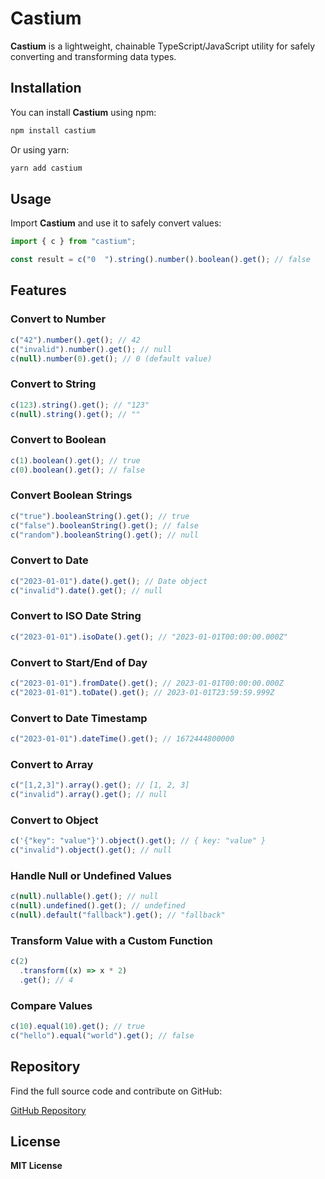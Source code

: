 # Castium

**Castium** is a lightweight, chainable TypeScript/JavaScript utility for safely converting and transforming data types.

## Installation

You can install **Castium** using npm:

```sh
npm install castium
```

Or using yarn:

```sh
yarn add castium
```

## Usage

Import **Castium** and use it to safely convert values:

```typescript
import { c } from "castium";

const result = c("0  ").string().number().boolean().get(); // false
```

## Features

### Convert to Number

```typescript
c("42").number().get(); // 42
c("invalid").number().get(); // null
c(null).number(0).get(); // 0 (default value)
```

### Convert to String

```typescript
c(123).string().get(); // "123"
c(null).string().get(); // ""
```

### Convert to Boolean

```typescript
c(1).boolean().get(); // true
c(0).boolean().get(); // false
```

### Convert Boolean Strings

```typescript
c("true").booleanString().get(); // true
c("false").booleanString().get(); // false
c("random").booleanString().get(); // null
```

### Convert to Date

```typescript
c("2023-01-01").date().get(); // Date object
c("invalid").date().get(); // null
```

### Convert to ISO Date String

```typescript
c("2023-01-01").isoDate().get(); // "2023-01-01T00:00:00.000Z"
```

### Convert to Start/End of Day

```typescript
c("2023-01-01").fromDate().get(); // 2023-01-01T00:00:00.000Z
c("2023-01-01").toDate().get(); // 2023-01-01T23:59:59.999Z
```

### Convert to Date Timestamp

```typescript
c("2023-01-01").dateTime().get(); // 1672444800000
```

### Convert to Array

```typescript
c("[1,2,3]").array().get(); // [1, 2, 3]
c("invalid").array().get(); // null
```

### Convert to Object

```typescript
c('{"key": "value"}').object().get(); // { key: "value" }
c("invalid").object().get(); // null
```

### Handle Null or Undefined Values

```typescript
c(null).nullable().get(); // null
c(null).undefined().get(); // undefined
c(null).default("fallback").get(); // "fallback"
```

### Transform Value with a Custom Function

```typescript
c(2)
  .transform((x) => x * 2)
  .get(); // 4
```

### Compare Values

```typescript
c(10).equal(10).get(); // true
c("hello").equal("world").get(); // false
```

## Repository

Find the full source code and contribute on GitHub:

[GitHub Repository](https://github.com/amindasoomi1/castium)

## License

**MIT License**
